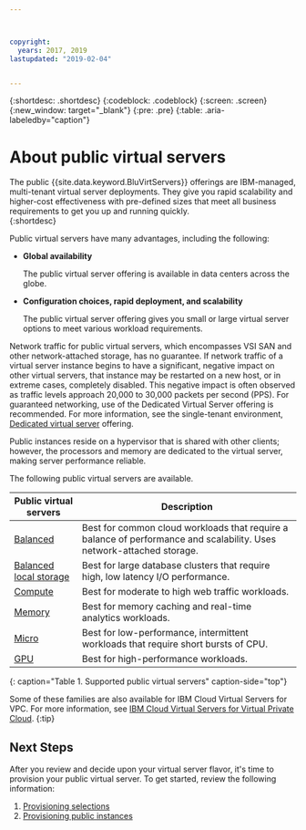 ```yaml
---



copyright:
  years: 2017, 2019
lastupdated: "2019-02-04"


---
```


{:shortdesc: .shortdesc}
{:codeblock: .codeblock}
{:screen: .screen}
{:new_window: target="_blank"}
{:pre: .pre}
{:table: .aria-labeledby="caption"}

# About public virtual servers
The public {{site.data.keyword.BluVirtServers}} offerings are IBM-managed, multi-tenant virtual server deployments. They give you rapid scalability and higher-cost effectiveness with pre-defined sizes that meet all business requirements to get you up and running quickly.  
{:shortdesc}

Public virtual servers have many advantages, including the following:

* **Global availability**

    The public virtual server offering is available in data centers across the globe.

* **Configuration choices, rapid deployment, and scalability**

    The public virtual server offering gives you small or large virtual server options to meet various workload requirements.

Network traffic for public virtual servers, which encompasses VSI SAN and other network-attached storage, has no guarantee. If network traffic of a virtual server instance begins to have a significant, negative impact on other virtual servers, that instance may be restarted on a new host, or in extreme cases, completely disabled. This negative impact is often observed as traffic levels approach 20,000 to 30,000 packets per second (PPS).  For guaranteed networking, use of the Dedicated Virtual Server offering is recommended. For more information, see the single-tenant environment, [Dedicated virtual server](/docs/vsi/vsi_dedicated.html) offering.

Public instances reside on a hypervisor that is shared with other clients; however, the processors and memory are dedicated to the virtual server, making server performance reliable.

The following public virtual servers are available.

| Public virtual servers  | Description                                                                                              |
| ----------------------- | -------------------------------------------------------------------------------------------------------- | 
| [Balanced](/docs/vsi?topic=virtual-servers-balanced#balanced) | Best for common cloud workloads that require a balance of performance and scalability. Uses network-attached storage.|
| [Balanced local storage](/docs/vsi?topic=virtual-servers-balanced-local-storage#balanced-local-storage) | Best for large database clusters that require high, low latency I/O performance.|
| [Compute](/docs/vsi?topic=virtual-servers-compute#compute) | Best for moderate to high web traffic workloads.|
| [Memory](/docs/vsi?topic=virtual-servers-memory#memory)  | Best for memory caching and real-time analytics workloads. |
| [Micro](/docs/vsi?topic=virtual-servers-about-micro)  | Best for low-performance, intermittent workloads that require short bursts of CPU. | 
| [GPU](/docs/vsi?topic=virtual-servers-gpu#gpu)  | Best for high-performance workloads.
{: caption="Table 1. Supported public virtual servers" caption-side="top"}

Some of these families are also available for IBM Cloud Virtual Servers for VPC. For more information, see [IBM Cloud Virtual Servers for Virtual Private Cloud](/docs/vsi-is?topic=virtual-servers-is-gettingstartedvsigen#gettingstartedvsigen).
{:tip}

## Next Steps

After you review and decide upon your virtual server flavor, it's time to provision your public virtual server. To get started, review the following information:
1. [Provisioning selections](/docs/vsi/vsi_public_selections.html)
2. [Provisioning public instances](/docs/vsi/vsi_provision_public.html)



